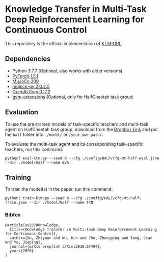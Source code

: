 # Knowledge Transfer in Multi-Task Deep Reinforcement Learning for Continuous Control

This repository is the official implementation of [KTM-DRL](https://arxiv.org/abs/2010.07494). 

## Dependencies

- Python 3.7.7 (Optional, also works with older versions)
- [PyTorch 1.5.1](https://github.com/pytorch/pytorch)
- [MuJoCo 200](http://www.mujoco.org/index.html)
- [mujoco-py 2.0.2.5](https://github.com/openai/mujoco-py)
- [OpenAI Gym 0.17.2](https://github.com/openai/gym)
- [gym-extensions](https://github.com/Breakend/gym-extensions) (Optional, only for HalfCheetah task group)

## Evaluation

To use the pre-trained models of task-specific teachers and multi-task agent on HalfCheetah task group, 
download from the [Dropbox Link](https://www.dropbox.com/sh/gs7n4g9f27izubn/AADhX5sts3UK-Fsm0xPvWHoza?dl=0) and put the `half` folder into `./model/` or `/your_own_path/`. 


To evaluate the multi-task agent and its corresponding task-specific teachers, run this command:

```eval
python3 eval-ktm.py --seed 0 --cfg ./config/HALF/cfg-mt-half-eval.json --dir ./model/half --name EVA
```


## Training

To train the model(s) in the paper, run this command:

```train
python3 train-ktm.py --seed 0 --cfg ./config/HALF/cfg-mt-half-train.json --dir ./model/half --name TRN
```


### Bibtex

```
@article{xu2020knowledge,
  title={Knowledge Transfer in Multi-Task Deep Reinforcement Learning for Continuous Control},
  author={Xu, Zhiyuan and Wu, Kun and Che, Zhengping and Tang, Jian and Ye, Jieping},
  journal={arXiv preprint arXiv:2010.07494},
  year={2020}
}
``` 
